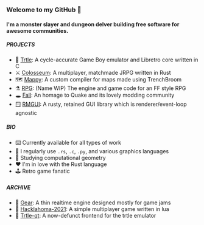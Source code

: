 ### Welcome to my GitHub 👋

#### I'm a monster slayer and dungeon delver building free software for awesome communities.

##### PROJECTS

- 🐢 [Trtle](https://github.com/chaynabors/trtle): A cycle-accurate Game Boy emulator and Libretro core written in C
- ⚔️ [Colosseum](https://github.com/chaynabors/colosseum): A multiplayer, matchmade JRPG written in Rust
- 🗺️ [Mappy](https://github.com/chaynabors/mappy): A custom compiler for maps made using TrenchBroom
- ⚗️ [RPG](https://github.com/chaynabors/rpg): (Name WIP) The engine and game code for an FF style RPG
- 🕳️ [Fall](https://github.com/chaynabors/fall): An homage to Quake and its lovely modding community
- 🪟 [RMGUI](https://github.com/chaynabors/gui): A rusty, retained GUI library which is renderer/event-loop agnostic

##### BIO

- ⌨️ Currently available for all types of work
- 📓 I regularly use `.rs`, `.c`, `.py`, and various graphics languages
- 🌱 Studying computational geometry
- ❤️ I'm in love with the Rust language
- 🕹️ Retro game fanatic

##### ARCHIVE

- 🧰 [Gear](https://github.com/chaynabors/gear): A thin realtime engine designed mostly for game jams
- 🚧 [Hacklahoma-2021](https://github.com/chaynabors/hacklahoma-2021): A simple multiplayer game written in lua
- 🐢 [Trtle-qt](https://github.com/chaynabors/trtle-qt): A now-defunct frontend for the trtle emulator
 
